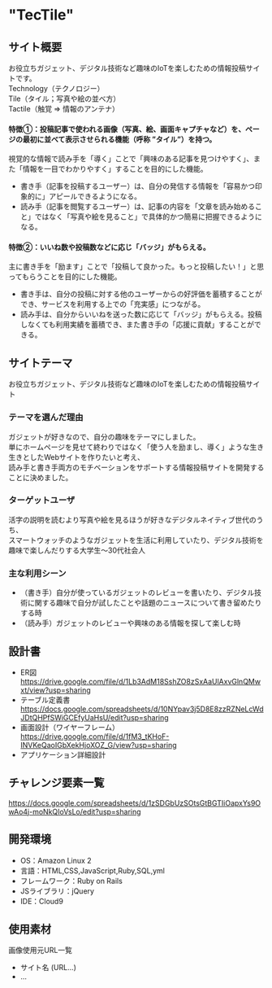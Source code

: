 # "TecTile"

## サイト概要
お役立ちガジェット、デジタル技術など趣味のIoTを楽しむための情報投稿サイトです。<br>
 Technology（テクノロジー）<br>
 Tile（タイル；写真や絵の並べ方）<br>
 Tactile（触覚 => 情報のアンテナ）
#### 特徴①：投稿記事で使われる画像（写真、絵、画面キャプチャなど）を、ページの最初に並べて表示させられる機能（呼称 ”タイル”）を持つ。
視覚的な情報で読み手を「導く」ことで「興味のある記事を見つけやすく」、また「情報を一目でわかりやすく」することを目的にした機能。<br>
- 書き手（記事を投稿するユーザー）は、自分の発信する情報を「容易かつ印象的に」アピールできるようになる。
- 読み手（記事を閲覧するユーザー）は、記事の内容を「文章を読み始めること」ではなく「写真や絵を見ること」で具体的かつ簡易に把握できるようになる。
#### 特徴②：いいね数や投稿数などに応じ「バッジ」がもらえる。
主に書き手を「励ます」ことで「投稿して良かった。もっと投稿したい！」と思ってもらうことを目的にした機能。<br>
- 書き手は、自分の投稿に対する他のユーザーからの好評価を蓄積することができ、サービスを利用する上での「充実感」につながる。<br>
- 読み手は、自分からいいねを送った数に応じて「バッジ」がもらえる。投稿しなくても利用実績を蓄積でき、また書き手の「応援に貢献」することができる。

## サイトテーマ
お役立ちガジェット、デジタル技術など趣味のIoTを楽しむための情報投稿サイト

### テーマを選んだ理由
ガジェットが好きなので、自分の趣味をテーマにしました。<br>
単にホームページを見せて終わりではなく「使う人を励まし、導く」ような生き生きとしたWebサイトを作りたいと考え、<br>
読み手と書き手両方のモチベーションをサポートする情報投稿サイトを開発することに決めました。

### ターゲットユーザ
活字の説明を読むより写真や絵を見るほうが好きなデジタルネイティブ世代のうち、<br>
スマートウォッチのようなガジェットを生活に利用していたり、デジタル技術を趣味で楽しんだりする大学生～30代社会人<br>

### 主な利用シーン
- （書き手）自分が使っているガジェットのレビューを書いたり、デジタル技術に関する趣味で自分が試したことや話題のニュースについて書き留めたりする時
- （読み手）ガジェットのレビューや興味のある情報を探して楽しむ時

## 設計書
- ER図 https://drive.google.com/file/d/1Lb3AdM18SshZO8zSxAaUlAxvGlnQMwxt/view?usp=sharing
- テーブル定義書 https://docs.google.com/spreadsheets/d/10NYpav3j5D8E8zzRZNeLcWdJDtQHPfSWiGCEfyUaHsU/edit?usp=sharing
- 画面設計（ワイヤーフレーム） https://drive.google.com/file/d/1fM3_tKHoF-INVKeQaoIGbXekHjoXOZ_G/view?usp=sharing 
- アプリケーション詳細設計

## チャレンジ要素一覧
https://docs.google.com/spreadsheets/d/1zSDGbUzSOtsGtBGTIiOapxYs9OwAo4j-moNkQIoVsLo/edit?usp=sharing

## 開発環境
- OS：Amazon Linux 2
- 言語：HTML,CSS,JavaScript,Ruby,SQL,yml
- フレームワーク：Ruby on Rails
- JSライブラリ：jQuery
- IDE：Cloud9

## 使用素材
画像使用元URL一覧
 - サイト名 (URL...)
 - ...



